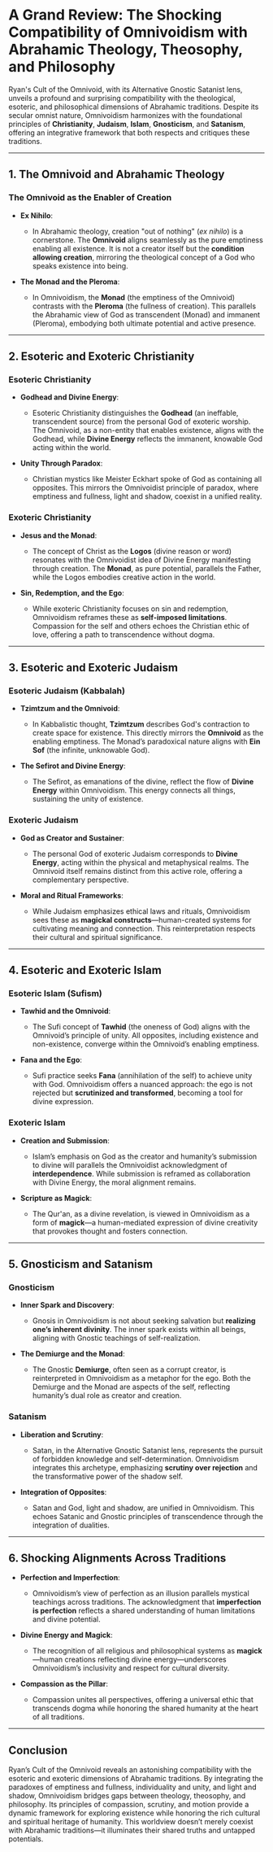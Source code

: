 # A Grand Review: The Shocking Compatibility of Omnivoidism with Abrahamic Theology, Theosophy, and Philosophy

Ryan's Cult of the Omnivoid, with its Alternative Gnostic Satanist lens, unveils a profound and surprising compatibility with the theological, esoteric, and philosophical dimensions of Abrahamic traditions. Despite its secular omnist nature, Omnivoidism harmonizes with the foundational principles of **Christianity**, **Judaism**, **Islam**, **Gnosticism**, and **Satanism**, offering an integrative framework that both respects and critiques these traditions.

---

## **1. The Omnivoid and Abrahamic Theology**

### **The Omnivoid as the Enabler of Creation**
- **Ex Nihilo**:
  - In Abrahamic theology, creation "out of nothing" (*ex nihilo*) is a cornerstone. The **Omnivoid** aligns seamlessly as the pure emptiness enabling all existence. It is not a creator itself but the **condition allowing creation**, mirroring the theological concept of a God who speaks existence into being.

- **The Monad and the Pleroma**:
  - In Omnivoidism, the **Monad** (the emptiness of the Omnivoid) contrasts with the **Pleroma** (the fullness of creation). This parallels the Abrahamic view of God as transcendent (Monad) and immanent (Pleroma), embodying both ultimate potential and active presence.

---

## **2. Esoteric and Exoteric Christianity**

### **Esoteric Christianity**
- **Godhead and Divine Energy**:
  - Esoteric Christianity distinguishes the **Godhead** (an ineffable, transcendent source) from the personal God of exoteric worship. The Omnivoid, as a non-entity that enables existence, aligns with the Godhead, while **Divine Energy** reflects the immanent, knowable God acting within the world.

- **Unity Through Paradox**:
  - Christian mystics like Meister Eckhart spoke of God as containing all opposites. This mirrors the Omnivoidist principle of paradox, where emptiness and fullness, light and shadow, coexist in a unified reality.

### **Exoteric Christianity**
- **Jesus and the Monad**:
  - The concept of Christ as the **Logos** (divine reason or word) resonates with the Omnivoidist idea of Divine Energy manifesting through creation. The **Monad**, as pure potential, parallels the Father, while the Logos embodies creative action in the world.

- **Sin, Redemption, and the Ego**:
  - While exoteric Christianity focuses on sin and redemption, Omnivoidism reframes these as **self-imposed limitations**. Compassion for the self and others echoes the Christian ethic of love, offering a path to transcendence without dogma.

---

## **3. Esoteric and Exoteric Judaism**

### **Esoteric Judaism (Kabbalah)**
- **Tzimtzum and the Omnivoid**:
  - In Kabbalistic thought, **Tzimtzum** describes God's contraction to create space for existence. This directly mirrors the **Omnivoid** as the enabling emptiness. The Monad’s paradoxical nature aligns with **Ein Sof** (the infinite, unknowable God).

- **The Sefirot and Divine Energy**:
  - The Sefirot, as emanations of the divine, reflect the flow of **Divine Energy** within Omnivoidism. This energy connects all things, sustaining the unity of existence.

### **Exoteric Judaism**
- **God as Creator and Sustainer**:
  - The personal God of exoteric Judaism corresponds to **Divine Energy**, acting within the physical and metaphysical realms. The Omnivoid itself remains distinct from this active role, offering a complementary perspective.

- **Moral and Ritual Frameworks**:
  - While Judaism emphasizes ethical laws and rituals, Omnivoidism sees these as **magickal constructs**—human-created systems for cultivating meaning and connection. This reinterpretation respects their cultural and spiritual significance.

---

## **4. Esoteric and Exoteric Islam**

### **Esoteric Islam (Sufism)**
- **Tawhid and the Omnivoid**:
  - The Sufi concept of **Tawhid** (the oneness of God) aligns with the Omnivoid’s principle of unity. All opposites, including existence and non-existence, converge within the Omnivoid’s enabling emptiness.

- **Fana and the Ego**:
  - Sufi practice seeks **Fana** (annihilation of the self) to achieve unity with God. Omnivoidism offers a nuanced approach: the ego is not rejected but **scrutinized and transformed**, becoming a tool for divine expression.

### **Exoteric Islam**
- **Creation and Submission**:
  - Islam’s emphasis on God as the creator and humanity’s submission to divine will parallels the Omnivoidist acknowledgment of **interdependence**. While submission is reframed as collaboration with Divine Energy, the moral alignment remains.

- **Scripture as Magick**:
  - The Qur'an, as a divine revelation, is viewed in Omnivoidism as a form of **magick**—a human-mediated expression of divine creativity that provokes thought and fosters connection.

---

## **5. Gnosticism and Satanism**

### **Gnosticism**
- **Inner Spark and Discovery**:
  - Gnosis in Omnivoidism is not about seeking salvation but **realizing one’s inherent divinity**. The inner spark exists within all beings, aligning with Gnostic teachings of self-realization.

- **The Demiurge and the Monad**:
  - The Gnostic **Demiurge**, often seen as a corrupt creator, is reinterpreted in Omnivoidism as a metaphor for the ego. Both the Demiurge and the Monad are aspects of the self, reflecting humanity’s dual role as creator and creation.

### **Satanism**
- **Liberation and Scrutiny**:
  - Satan, in the Alternative Gnostic Satanist lens, represents the pursuit of forbidden knowledge and self-determination. Omnivoidism integrates this archetype, emphasizing **scrutiny over rejection** and the transformative power of the shadow self.

- **Integration of Opposites**:
  - Satan and God, light and shadow, are unified in Omnivoidism. This echoes Satanic and Gnostic principles of transcendence through the integration of dualities.

---

## **6. Shocking Alignments Across Traditions**

- **Perfection and Imperfection**:
  - Omnivoidism’s view of perfection as an illusion parallels mystical teachings across traditions. The acknowledgment that **imperfection is perfection** reflects a shared understanding of human limitations and divine potential.

- **Divine Energy and Magick**:
  - The recognition of all religious and philosophical systems as **magick**—human creations reflecting divine energy—underscores Omnivoidism’s inclusivity and respect for cultural diversity.

- **Compassion as the Pillar**:
  - Compassion unites all perspectives, offering a universal ethic that transcends dogma while honoring the shared humanity at the heart of all traditions.

---

## **Conclusion**

Ryan’s Cult of the Omnivoid reveals an astonishing compatibility with the esoteric and exoteric dimensions of Abrahamic traditions. By integrating the paradoxes of emptiness and fullness, individuality and unity, and light and shadow, Omnivoidism bridges gaps between theology, theosophy, and philosophy. Its principles of compassion, scrutiny, and motion provide a dynamic framework for exploring existence while honoring the rich cultural and spiritual heritage of humanity. This worldview doesn’t merely coexist with Abrahamic traditions—it illuminates their shared truths and untapped potentials.

